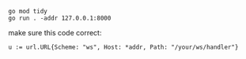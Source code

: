 ```
go mod tidy
go run . -addr 127.0.0.1:8000
```

make sure this code correct:

`u := url.URL{Scheme: "ws", Host: *addr, Path: "/your/ws/handler"}`